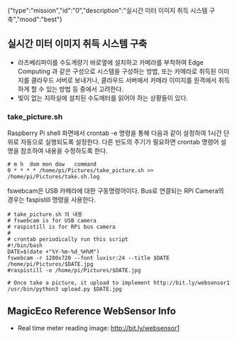 {"type":"mission","id":"0","description":"실시간 미터 이미지 취득 시스템 구축","mood":"best"}
## 실시간 미터 이미지 취득 시스템 구축
* 라즈베리파이를 수도계량기 바로옆에 설치하고 카메라를 부착하여 Edge Computing 과 같은 구성으로 시스템을 구성하는 방법, 또는 카메라로 취득된 이미지를 클라우드 서버로 보내거나, 클라우드 서버에서 카메라 이미지를 원격에서 취득하게 할 수 있는 방법 등 중에서 고려한다.
* 빛이 없는 지하실에 설치된 수도메터를 읽어야 하는 상황들이 있다.

### take_picture.sh 
Raspberry Pi shell 화면에서 crontab -e 명령을 통해 다음과 같이 설정하여 1시간 단위로 자동으로 실행되도록 설정한다.  다른 빈도의 주기가 필요하면 crontab 명령어 설명을 참조하여 내용을 수정하도록 한다.

```
# m h  dom mon dow   command
0 * * * * /home/pi/Pictures/take_picture.sh >> /home/pi/Pictures/take.sh.log
```

fswebcam은 USB 카메라에 대한 구동명령어이다. Bus로 연결되는 RPi Camera의 경우는 faspistill 명령을 사용한다.

``` 
# take_picture.sh 의 내용
# fswebcam is for USB camera
# raspistill is for RPi bus camera
#
# crontab periodically run this script
#!/bin/bash
DATE=$(date +"%Y-%m-%d_%H%M")
fswebcam -r 1280x720 --font luxisr:24 --title $DATE /home/pi/Pictures/$DATE.jpg
#raspistill -o /home/pi/Pictures/$DATE.jpg

# Once take a picture, it upload to implement http://bit.ly/websensor1
/usr/bin/python3 upload.py $DATE.jpg
```

## MagicEco Reference WebSensor Info
* Real time meter reading image:  http://bit.ly/websensor1 
